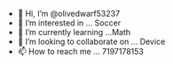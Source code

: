 - 👋 Hi, I’m @olivedwarf53237
- 👀 I’m interested in ... Soccer
- 🌱 I’m currently learning ...Math
- 💞️ I’m looking to collaborate on ... Device
- 📫 How to reach me ... 7197178153

<!---
olivedwarf53237/olivedwarf53237 is a ✨ special ✨ repository because its `README.md` (this file) appears on your GitHub profile.
You can click the Preview link to take a look at your changes.
--->
